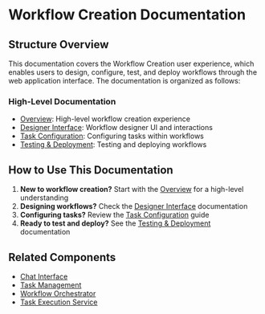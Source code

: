 # Workflow Creation Documentation

## Structure Overview

This documentation covers the Workflow Creation user experience, which enables users to design, configure, test, and deploy workflows through the web application interface. The documentation is organized as follows:

### High-Level Documentation

* [Overview](./overview.md): High-level workflow creation experience
* [Designer Interface](./designer.md): Workflow designer UI and interactions
* [Task Configuration](./task_configuration.md): Configuring tasks within workflows
* [Testing & Deployment](./testing_deployment.md): Testing and deploying workflows

## How to Use This Documentation


1. **New to workflow creation?** Start with the [Overview](./overview.md) for a high-level understanding
2. **Designing workflows?** Check the [Designer Interface](./designer.md) documentation
3. **Configuring tasks?** Review the [Task Configuration](./task_configuration.md) guide
4. **Ready to test and deploy?** See the [Testing & Deployment](./testing_deployment.md) documentation

## Related Components

* [Chat Interface](../chat_interface/overview.md)
* [Task Management](../task_management/overview.md)
* [Workflow Orchestrator](../../workflow_orchestrator_service/overview.md)
* [Task Execution Service](../../task_execution_service/README.md)


